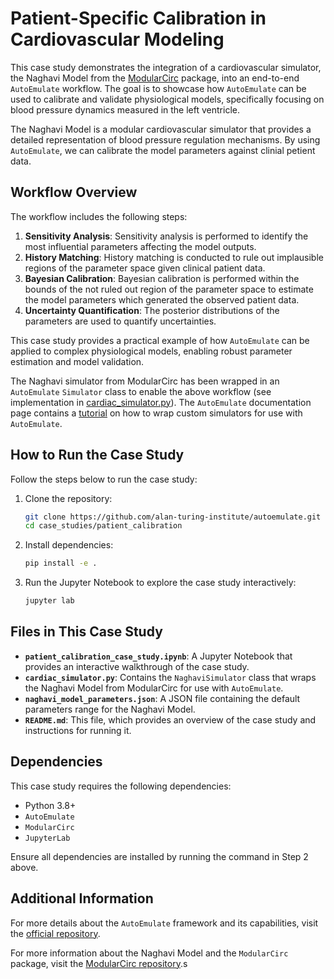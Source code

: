 # Patient-Specific Calibration in Cardiovascular Modeling

This case study demonstrates the integration of a cardiovascular simulator, the Naghavi Model from the [ModularCirc](https://github.com/alan-turing-institute/ModularCirc) package, into an end-to-end `AutoEmulate` workflow. The goal is to showcase how `AutoEmulate` can be used to calibrate and validate physiological models, specifically focusing on blood pressure dynamics measured in the left ventricle.

The Naghavi Model is a modular cardiovascular simulator that provides a detailed representation of blood pressure regulation mechanisms. By using `AutoEmulate`, we can calibrate the model parameters against clinial petient data.

## Workflow Overview

The workflow includes the following steps:
1. **Sensitivity Analysis**: Sensitivity analysis is performed to identify the most influential parameters affecting the model outputs.
2. **History Matching**: History matching is conducted to rule out implausible regions of the parameter space given clinical patient data.
3. **Bayesian Calibration**: Bayesian calibration is performed within the bounds of the not ruled out region of the parameter space to estimate the model parameters which generated the observed patient data.
4. **Uncertainty Quantification**: The posterior distributions of the parameters are used to quantify uncertainties.

This case study provides a practical example of how `AutoEmulate` can be applied to complex physiological models, enabling robust parameter estimation and model validation.

The Naghavi simulator from ModularCirc has been wrapped in an `AutoEmulate` `Simulator` class to enable the above workflow (see implementation in [cardiac_simulator.py](cardiac_simulator.py)). The `AutoEmulate` documentation page contains a [tutorial](https://alan-turing-institute.github.io/autoemulate/tutorials/simulator/01_custom_simulations.html) on how to wrap custom simulators for use with `AutoEmulate`.

## How to Run the Case Study

Follow the steps below to run the case study:

1. Clone the repository:

    ```bash
    git clone https://github.com/alan-turing-institute/autoemulate.git
    cd case_studies/patient_calibration
    ```

2. Install dependencies:

    ```bash
    pip install -e .
    ```

3. Run the Jupyter Notebook to explore the case study interactively:

    ```bash
    jupyter lab
    ```

## Files in This Case Study

- **`patient_calibration_case_study.ipynb`**: A Jupyter Notebook that provides an interactive walkthrough of the case study.
- **`cardiac_simulator.py`**: Contains the `NaghaviSimulator` class that wraps the Naghavi Model from ModularCirc for use with `AutoEmulate`.
- **`naghavi_model_parameters.json`**: A JSON file containing the default parameters range for the Naghavi Model.
- **`README.md`**: This file, which provides an overview of the case study and instructions for running it.

## Dependencies

This case study requires the following dependencies:
- Python 3.8+
- `AutoEmulate`
- `ModularCirc`
- `JupyterLab`

Ensure all dependencies are installed by running the command in Step 2 above.

## Additional Information

For more details about the `AutoEmulate` framework and its capabilities, visit the [official repository](https://github.com/alan-turing-institute/autoemulate).

For more information about the Naghavi Model and the `ModularCirc` package, visit the [ModularCirc repository](https://github.com/alan-turing-institute/ModularCirc).s